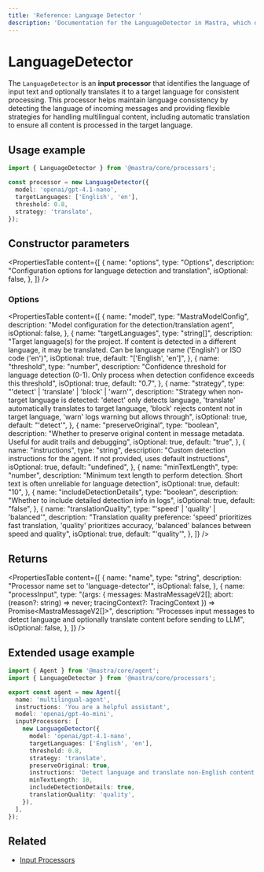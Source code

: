 ```yaml
---
title: 'Reference: Language Detector '
description: 'Documentation for the LanguageDetector in Mastra, which detects language and can translate content in AI responses.'
---
```


# LanguageDetector

The `LanguageDetector` is an **input processor** that identifies the language of input text and optionally translates it to a target language for consistent processing. This processor helps maintain language consistency by detecting the language of incoming messages and providing flexible strategies for handling multilingual content, including automatic translation to ensure all content is processed in the target language.

## Usage example

```typescript copy
import { LanguageDetector } from '@mastra/core/processors';

const processor = new LanguageDetector({
  model: 'openai/gpt-4.1-nano',
  targetLanguages: ['English', 'en'],
  threshold: 0.8,
  strategy: 'translate',
});
```

## Constructor parameters

<PropertiesTable
content={[
{
name: "options",
type: "Options",
description: "Configuration options for language detection and translation",
isOptional: false,
},
]}
/>

### Options

<PropertiesTable
content={[
{
name: "model",
type: "MastraModelConfig",
description: "Model configuration for the detection/translation agent",
isOptional: false,
},
{
name: "targetLanguages",
type: "string[]",
description: "Target language(s) for the project. If content is detected in a different language, it may be translated. Can be language name ('English') or ISO code ('en')",
isOptional: true,
default: "['English', 'en']",
},
{
name: "threshold",
type: "number",
description: "Confidence threshold for language detection (0-1). Only process when detection confidence exceeds this threshold",
isOptional: true,
default: "0.7",
},
{
name: "strategy",
type: "'detect' | 'translate' | 'block' | 'warn'",
description: "Strategy when non-target language is detected: 'detect' only detects language, 'translate' automatically translates to target language, 'block' rejects content not in target language, 'warn' logs warning but allows through",
isOptional: true,
default: "'detect'",
},
{
name: "preserveOriginal",
type: "boolean",
description: "Whether to preserve original content in message metadata. Useful for audit trails and debugging",
isOptional: true,
default: "true",
},
{
name: "instructions",
type: "string",
description: "Custom detection instructions for the agent. If not provided, uses default instructions",
isOptional: true,
default: "undefined",
},
{
name: "minTextLength",
type: "number",
description: "Minimum text length to perform detection. Short text is often unreliable for language detection",
isOptional: true,
default: "10",
},
{
name: "includeDetectionDetails",
type: "boolean",
description: "Whether to include detailed detection info in logs",
isOptional: true,
default: "false",
},
{
name: "translationQuality",
type: "'speed' | 'quality' | 'balanced'",
description: "Translation quality preference: 'speed' prioritizes fast translation, 'quality' prioritizes accuracy, 'balanced' balances between speed and quality",
isOptional: true,
default: "'quality'",
},
]}
/>

## Returns

<PropertiesTable
content={[
{
name: "name",
type: "string",
description: "Processor name set to 'language-detector'",
isOptional: false,
},
{
name: "processInput",
type: "(args: { messages: MastraMessageV2[]; abort: (reason?: string) => never; tracingContext?: TracingContext }) => Promise<MastraMessageV2[]>",
description: "Processes input messages to detect language and optionally translate content before sending to LLM",
isOptional: false,
},
]}
/>

## Extended usage example

```typescript filename="src/mastra/agents/multilingual-agent.ts" showLineNumbers copy
import { Agent } from '@mastra/core/agent';
import { LanguageDetector } from '@mastra/core/processors';

export const agent = new Agent({
  name: 'multilingual-agent',
  instructions: 'You are a helpful assistant',
  model: 'openai/gpt-4o-mini',
  inputProcessors: [
    new LanguageDetector({
      model: 'openai/gpt-4.1-nano',
      targetLanguages: ['English', 'en'],
      threshold: 0.8,
      strategy: 'translate',
      preserveOriginal: true,
      instructions: 'Detect language and translate non-English content to English while preserving original intent',
      minTextLength: 10,
      includeDetectionDetails: true,
      translationQuality: 'quality',
    }),
  ],
});
```

## Related

- [Input Processors](/docs/agents/guardrails)
